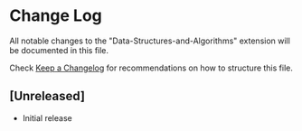 # Change Log

All notable changes to the "Data-Structures-and-Algorithms" extension will be documented in this file.

Check [Keep a Changelog](http://keepachangelog.com/) for recommendations on how to structure this file.

## [Unreleased]

- Initial release